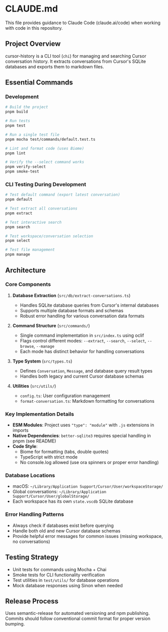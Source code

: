 # CLAUDE.md

This file provides guidance to Claude Code (claude.ai/code) when working with code in this repository.

## Project Overview

cursor-history is a CLI tool (`chi`) for managing and searching Cursor conversation history. It extracts conversations from Cursor's SQLite databases and exports them to markdown files.

## Essential Commands

### Development
```bash
# Build the project
pnpm build

# Run tests
pnpm test

# Run a single test file
pnpm mocha test/commands/default.test.ts

# Lint and format code (uses Biome)
pnpm lint

# Verify the --select command works
pnpm verify-select
pnpm smoke-test
```

### CLI Testing During Development
```bash
# Test default command (export latest conversation)
pnpm default

# Test extract all conversations
pnpm extract

# Test interactive search
pnpm search

# Test workspace/conversation selection
pnpm select

# Test file management
pnpm manage
```

## Architecture

### Core Components

1. **Database Extraction** (`src/db/extract-conversations.ts`)
   - Handles SQLite database queries from Cursor's internal databases
   - Supports multiple database formats and schemas
   - Robust error handling for various conversation data formats

2. **Command Structure** (`src/commands/`)
   - Single command implementation in `src/index.ts` using oclif
   - Flags control different modes: `--extract`, `--search`, `--select`, `--browse`, `--manage`
   - Each mode has distinct behavior for handling conversations

3. **Type System** (`src/types.ts`)
   - Defines `Conversation`, `Message`, and database query result types
   - Handles both legacy and current Cursor database schemas

4. **Utilities** (`src/utils/`)
   - `config.ts`: User configuration management
   - `format-conversation.ts`: Markdown formatting for conversations

### Key Implementation Details

- **ESM Modules**: Project uses `"type": "module"` with `.js` extensions in imports
- **Native Dependencies**: `better-sqlite3` requires special handling in pnpm (see README)
- **Code Style**: 
  - Biome for formatting (tabs, double quotes)
  - TypeScript with strict mode
  - No console.log allowed (use ora spinners or proper error handling)

### Database Locations
- macOS: `~/Library/Application Support/Cursor/User/workspaceStorage/`
- Global conversations: `~/Library/Application Support/Cursor/User/globalStorage/`
- Each workspace has its own `state.vscdb` SQLite database

### Error Handling Patterns
- Always check if databases exist before querying
- Handle both old and new Cursor database schemas
- Provide helpful error messages for common issues (missing workspace, no conversations)

## Testing Strategy

- Unit tests for commands using Mocha + Chai
- Smoke tests for CLI functionality verification
- Test utilities in `test/utils/` for database operations
- Mock database responses using Sinon when needed

## Release Process

Uses semantic-release for automated versioning and npm publishing. Commits should follow conventional commit format for proper version bumping.